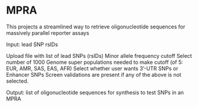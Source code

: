 # MPRA
This projects a streamlined way to retrieve oligonucleotide sequences for massively parallel reporter assays

Input: lead SNP rsIDs

Upload file with list of lead SNPs (rsIDs)
Minor allele frequency cutoff
Select number of 1000 Genome super populations needed to make cutoff (of 5: EUR, AMR, SAS, EAS, AFR)
Select whether user wants 3’-UTR SNPs or Enhancer SNPs 
Screen validations are present if any of the above is not selected.


Output: list of oligonucleotide sequences for synthesis to test SNPs in an MPRA
